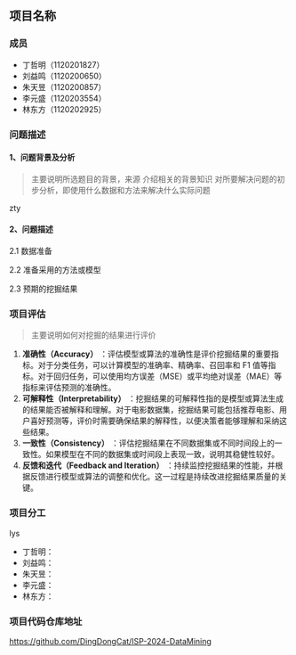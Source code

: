 ## 项目名称

### 成员

- 丁哲明（1120201827）
- 刘益鸣（1120200650）
- 朱天昱（1120200857）
- 李元盛（1120203554）
- 林东方（1120202925）

### 问题描述

#### 1、问题背景及分析

> 主要说明所选题目的背景，来源
> 介绍相关的背景知识
> 对所要解决问题的初步分析，即使用什么数据和方法来解决什么实际问题

zty

#### 2、问题描述

2.1 数据准备


2.2 准备采用的方法或模型


2.3 预期的挖掘结果


### 项目评估

> 主要说明如何对挖掘的结果进行评价

1. **准确性（Accuracy）** ：评估模型或算法的准确性是评价挖掘结果的重要指标。对于分类任务，可以计算模型的准确率、精确率、召回率和 F1 值等指标。对于回归任务，可以使用均方误差（MSE）或平均绝对误差（MAE）等指标来评估预测的准确性。
2. **可解释性（Interpretability）** ：挖掘结果的可解释性指的是模型或算法生成的结果能否被解释和理解。对于电影数据集，挖掘结果可能包括推荐电影、用户喜好预测等，评价时需要确保结果的解释性，以便决策者能够理解和采纳这些结果。
3. **一致性（Consistency）** ：评估挖掘结果在不同数据集或不同时间段上的一致性。如果模型在不同的数据集或时间段上表现一致，说明其稳健性较好。
4. **反馈和迭代（Feedback and Iteration）** ：持续监控挖掘结果的性能，并根据反馈进行模型或算法的调整和优化。这一过程是持续改进挖掘结果质量的关键。

### 项目分工

lys

- 丁哲明：
- 刘益鸣：
- 朱天昱：
- 李元盛：
- 林东方：

### 项目代码仓库地址

https://github.com/DingDongCat/ISP-2024-DataMining
